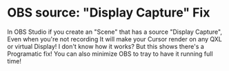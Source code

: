 # OBS source: "Display Capture" Fix
In OBS Studio if you create an "Scene" that has a source "Display Capture", Even when you're not recording It will make your Cursor render on any QXL or virtual Display!
I don't know how it works? But this shows there's a Programatic fix!
You can also minimize OBS to tray to have it running full time!
